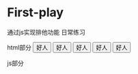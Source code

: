 # First-play
通过js实现排他功能 日常练习

 <body>
 html部分
    <input type="button" value="好人">
    <input type="button" value="好人">
    <input type="button" value="好人">
    <input type="button" value="好人">
    <input type="button" value="好人">


js部分
    <script>

    var objs=document.getElementsByTagName("input");
    // 循环遍历所有按钮
    for (var i = 0; i < objs.length; i++) {
    //    为每个按钮添加点击事件
        objs[i].onclick=function(){
        // 把所有按钮的默认值设置为好人
         for (var j = 0; j < objs.length; j++) {
           objs[j].value="好人";
         }
        //  当前被点击按钮设置为坏人
        this.value="坏人"
        }
        
    }
     
  
    </script>
</body>
